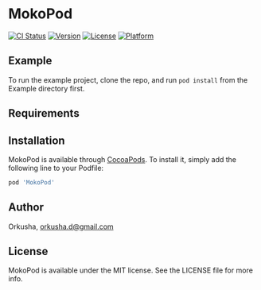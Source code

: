 # MokoPod

[![CI Status](https://img.shields.io/travis/Orkusha/MokoPod.svg?style=flat)](https://travis-ci.org/Orkusha/MokoPod)
[![Version](https://img.shields.io/cocoapods/v/MokoPod.svg?style=flat)](https://cocoapods.org/pods/MokoPod)
[![License](https://img.shields.io/cocoapods/l/MokoPod.svg?style=flat)](https://cocoapods.org/pods/MokoPod)
[![Platform](https://img.shields.io/cocoapods/p/MokoPod.svg?style=flat)](https://cocoapods.org/pods/MokoPod)

## Example

To run the example project, clone the repo, and run `pod install` from the Example directory first.

## Requirements

## Installation

MokoPod is available through [CocoaPods](https://cocoapods.org). To install
it, simply add the following line to your Podfile:

```ruby
pod 'MokoPod'
```

## Author

Orkusha, orkusha.d@gmail.com

## License

MokoPod is available under the MIT license. See the LICENSE file for more info.

